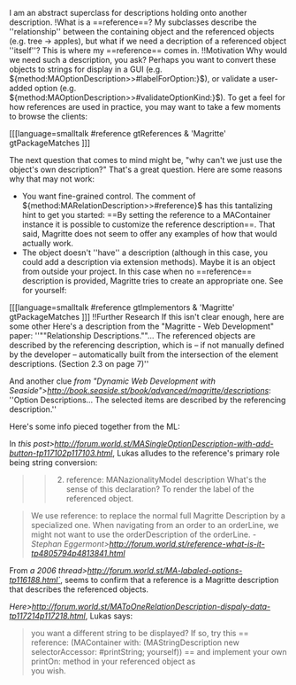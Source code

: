I am an abstract superclass for descriptions holding onto another description.
!What is a ==reference==?
My subclasses describe the ''relationship'' between the containing object and the referenced objects (e.g. tree -> apples), but what if we need a decription of a referenced object ''itself''? This is where my ==reference== comes in.
!!Motivation
Why would we need such a description, you ask? Perhaps you want to convert these objects to strings for display in a GUI (e.g. ${method:MAOptionDescription>>#labelForOption:}$), or validate a user-added option (e.g. ${method:MAOptionDescription>>#validateOptionKind:}$). To get a feel for how references are used in practice, you may want to take a few moments to browse the clients:

[[[language=smalltalk
	#reference gtReferences & 'Magritte' gtPackageMatches
]]]

The next question that comes to mind might be, "why can't we just use the object's own description?" That's a great question. Here are some reasons why that may not work:
- You want fine-grained control. The comment of ${method:MARelationDescription>>#reference}$ has this tantalizing hint to get you started: ==By setting the reference to a MAContainer instance it is possible to customize the reference description==. That said, Magritte does not seem to offer any examples of how that would actually work.
- The object doesn't ''have'' a description (although in this case, you could add a description via extension methods). Maybe it is an object from outside your project. In this case when no ==reference== description is provided, Magritte tries to create an appropriate one. See for yourself:

[[[language=smalltalk
	#reference gtImplementors & 'Magritte' gtPackageMatches
]]]
!!Further Research
If this isn't clear enough, here are some other 
Here's a description from the "Magritte - Web Development" paper:
	''""Relationship Descriptions.""... The referenced objects are described by the referencing description, which is – if not manually defined by the developer – automatically built from the intersection of the element descriptions. (Section 2.3 on page 7)''

And another clue *from "Dynamic Web Development with Seaside">http://book.seaside.st/book/advanced/magritte/descriptions*:
	''Option Descriptions... The selected items are described by the referencing description.''

Here's some info pieced together from the ML:

In *this post>http://forum.world.st/MASingleOptionDescription-with-add-button-tp117102p117103.html*, Lukas alludes to the reference's primary role being string conversion:
>> 2) reference: MANazionalityModel description 
>> What's the sense of this declaration? 
>To render the label of the referenced object. 

> We use reference: to replace the normal full Magritte Description by 
a specialized one. When navigating from an order to an orderLine, 
we might not want to use the orderDescription of the orderLine. - *Stephan Eggermont>http://forum.world.st/reference-what-is-it-tp4805794p4813841.html*

From *a 2006 thread>http://forum.world.st/MA-labaled-options-tp116188.html`*, seems to confirm that a reference is a Magritte description that describes the referenced objects.

*Here>http://forum.world.st/MAToOneRelationDescription-dispaly-data-tp117214p117218.html*, Lukas says:
> you want a different string to be displayed? If so, try this 
==
	reference: (MAContainer with: (MAStringDescription new   
		selectorAccessor: #printString; yourself)) 
==
>and implement your own printOn: method in your referenced object as   
you wish. 